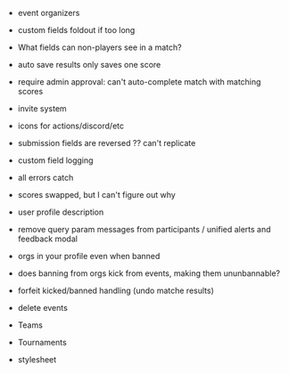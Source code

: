 - event organizers
- custom fields foldout if too long
- What fields can non-players see in a match?
- auto save results only saves one score

- require admin approval: can't auto-complete match with matching scores
- invite system
- icons for actions/discord/etc
- submission fields are reversed ?? can't replicate
- custom field logging
- all errors catch
- scores swapped, but I can't figure out why
- user profile description
- remove query param messages from participants / unified alerts and feedback modal
- orgs in your profile even when banned
- does banning from orgs kick from events, making them ununbannable?
- forfeit kicked/banned handling (undo matche results)
- delete events
- Teams
- Tournaments
- stylesheet